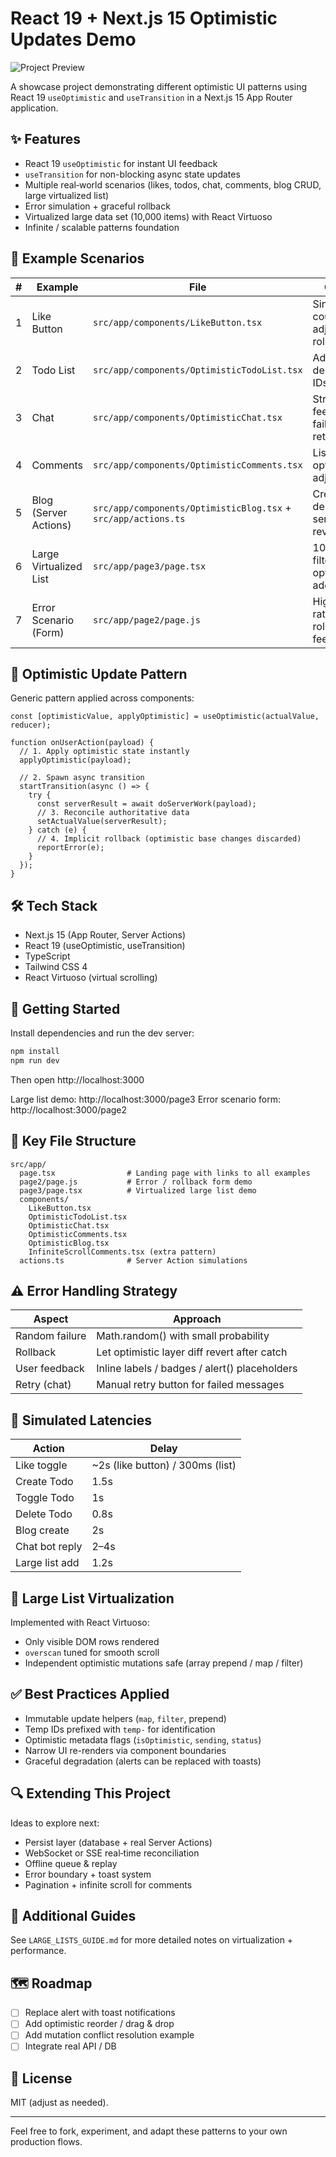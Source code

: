 # React 19 + Next.js 15 Optimistic Updates Demo

![Project Preview](./public/preview.svg)

A showcase project demonstrating different optimistic UI patterns using React 19 `useOptimistic` and `useTransition` in a Next.js 15 App Router application.

## ✨ Features
- React 19 `useOptimistic` for instant UI feedback
- `useTransition` for non-blocking async state updates
- Multiple real‑world scenarios (likes, todos, chat, comments, blog CRUD, large virtualized list)
- Error simulation + graceful rollback
- Virtualized large data set (10,000 items) with React Virtuoso
- Infinite / scalable patterns foundation

## 📂 Example Scenarios
| # | Example | File | Concepts |
| - | ------- | ---- | -------- |
| 1 | Like Button | `src/app/components/LikeButton.tsx` | Single action, count adjustment, rollback |
| 2 | Todo List | `src/app/components/OptimisticTodoList.tsx` | Add / toggle / delete, temp IDs |
| 3 | Chat | `src/app/components/OptimisticChat.tsx` | Streaming feel, sending / failed states, retry |
| 4 | Comments | `src/app/components/OptimisticComments.tsx` | List prepend, optimistic like adjust |
| 5 | Blog (Server Actions) | `src/app/components/OptimisticBlog.tsx` + `src/app/actions.ts` | Create / like / delete with server revalidation |
| 6 | Large Virtualized List | `src/app/page3/page.tsx` | 10K items, filters, search, optimistic add/like/delete |
| 7 | Error Scenario (Form) | `src/app/page2/page.js` | High failure rate, optimistic rollback, UI feedback |

## 🧠 Optimistic Update Pattern
Generic pattern applied across components:
```tsx
const [optimisticValue, applyOptimistic] = useOptimistic(actualValue, reducer);

function onUserAction(payload) {
  // 1. Apply optimistic state instantly
  applyOptimistic(payload);

  // 2. Spawn async transition
  startTransition(async () => {
    try {
      const serverResult = await doServerWork(payload);
      // 3. Reconcile authoritative data
      setActualValue(serverResult);
    } catch (e) {
      // 4. Implicit rollback (optimistic base changes discarded)
      reportError(e);
    }
  });
}
```

## 🛠 Tech Stack
- Next.js 15 (App Router, Server Actions)
- React 19 (useOptimistic, useTransition)
- TypeScript
- Tailwind CSS 4
- React Virtuoso (virtual scrolling)

## 🚀 Getting Started
Install dependencies and run the dev server:
```bash
npm install
npm run dev
```
Then open http://localhost:3000

Large list demo: http://localhost:3000/page3
Error scenario form: http://localhost:3000/page2

## 📁 Key File Structure
```
src/app/
  page.tsx                # Landing page with links to all examples
  page2/page.js           # Error / rollback form demo
  page3/page.tsx          # Virtualized large list demo
  components/
    LikeButton.tsx
    OptimisticTodoList.tsx
    OptimisticChat.tsx
    OptimisticComments.tsx
    OptimisticBlog.tsx
    InfiniteScrollComments.tsx (extra pattern)
  actions.ts              # Server Action simulations
```

## ⚠️ Error Handling Strategy
| Aspect | Approach |
| ------ | -------- |
| Random failure | Math.random() with small probability |
| Rollback | Let optimistic layer diff revert after catch |
| User feedback | Inline labels / badges / alert() placeholders |
| Retry (chat) | Manual retry button for failed messages |

## 🧪 Simulated Latencies
| Action | Delay |
| ------ | ----- |
| Like toggle | ~2s (like button) / 300ms (list) |
| Create Todo | 1.5s |
| Toggle Todo | 1s |
| Delete Todo | 0.8s |
| Blog create | 2s |
| Chat bot reply | 2–4s |
| Large list add | 1.2s |

## 🧩 Large List Virtualization
Implemented with React Virtuoso:
- Only visible DOM rows rendered
- `overscan` tuned for smooth scroll
- Independent optimistic mutations safe (array prepend / map / filter)

## ✅ Best Practices Applied
- Immutable update helpers (`map`, `filter`, prepend)
- Temp IDs prefixed with `temp-` for identification
- Optimistic metadata flags (`isOptimistic`, `sending`, `status`)
- Narrow UI re-renders via component boundaries
- Graceful degradation (alerts can be replaced with toasts)

## 🔍 Extending This Project
Ideas to explore next:
- Persist layer (database + real Server Actions)
- WebSocket or SSE real‑time reconciliation
- Offline queue & replay
- Error boundary + toast system
- Pagination + infinite scroll for comments

## 📖 Additional Guides
See `LARGE_LISTS_GUIDE.md` for more detailed notes on virtualization + performance.

## 🗺 Roadmap
- [ ] Replace alert with toast notifications
- [ ] Add optimistic reorder / drag & drop
- [ ] Add mutation conflict resolution example
- [ ] Integrate real API / DB

## 📝 License
MIT (adjust as needed).

---
Feel free to fork, experiment, and adapt these patterns to your own production flows.
